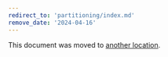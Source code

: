 ```yaml
---
redirect_to: 'partitioning/index.md'
remove_date: '2024-04-16'
---
```


This document was moved to [another location](partitioning/index.md).

<!-- This redirect file can be deleted after <2024-04-16>. -->
<!-- Redirects that point to other docs in the same project expire in three months. -->
<!-- Redirects that point to docs in a different project or site (link is not relative and starts with `https:`) expire in one year. -->
<!-- Before deletion, see: https://docs.gitlab.com/ee/development/documentation/redirects.html -->
